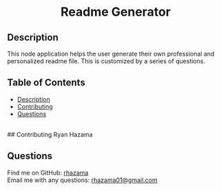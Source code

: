 <h1 align="center">Readme Generator </h1>

## Description
This node application helps the user generate their own professional and personalized readme file. This is customized by a series of questions.

## Table of Contents
- [Description](#description)
- [Contributing](#contributing)
- [Questions](#questions)

<br />
## Contributing
Ryan Hazama

## Questions
Find me on GitHub: [rhazama](https://github.com/rhazama)<br />
Email me with any questions: rhazama01@gmail.com<br />
